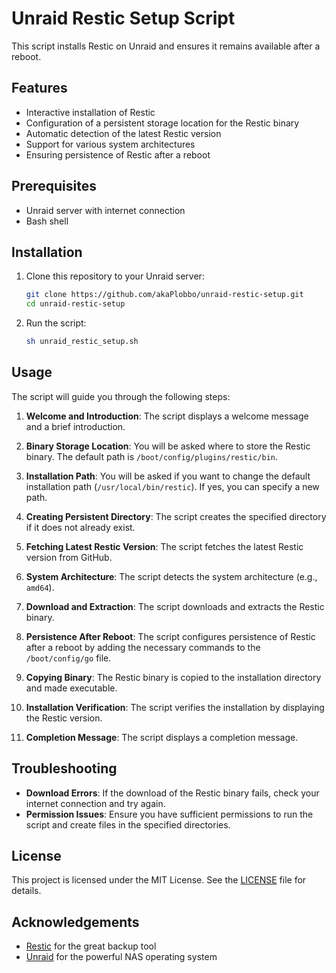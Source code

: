 # Unraid Restic Setup Script

This script installs Restic on Unraid and ensures it remains available after a reboot.

## Features

- Interactive installation of Restic
- Configuration of a persistent storage location for the Restic binary
- Automatic detection of the latest Restic version
- Support for various system architectures
- Ensuring persistence of Restic after a reboot

## Prerequisites

- Unraid server with internet connection
- Bash shell

## Installation

1. Clone this repository to your Unraid server:
    ```bash
    git clone https://github.com/akaPlobbo/unraid-restic-setup.git
    cd unraid-restic-setup
    ```

2. Run the script:
    ```bash
    sh unraid_restic_setup.sh
    ```

## Usage

The script will guide you through the following steps:

1. **Welcome and Introduction**: The script displays a welcome message and a brief introduction.

2. **Binary Storage Location**: You will be asked where to store the Restic binary. The default path is `/boot/config/plugins/restic/bin`.

3. **Installation Path**: You will be asked if you want to change the default installation path (`/usr/local/bin/restic`). If yes, you can specify a new path.

4. **Creating Persistent Directory**: The script creates the specified directory if it does not already exist.

5. **Fetching Latest Restic Version**: The script fetches the latest Restic version from GitHub.

6. **System Architecture**: The script detects the system architecture (e.g., `amd64`).

7. **Download and Extraction**: The script downloads and extracts the Restic binary.

8. **Persistence After Reboot**: The script configures persistence of Restic after a reboot by adding the necessary commands to the `/boot/config/go` file.

9. **Copying Binary**: The Restic binary is copied to the installation directory and made executable.

10. **Installation Verification**: The script verifies the installation by displaying the Restic version.

11. **Completion Message**: The script displays a completion message.

## Troubleshooting

- **Download Errors**: If the download of the Restic binary fails, check your internet connection and try again.
- **Permission Issues**: Ensure you have sufficient permissions to run the script and create files in the specified directories.

## License

This project is licensed under the MIT License. See the [LICENSE](LICENSE) file for details.

## Acknowledgements

- [Restic](https://github.com/restic/restic) for the great backup tool
- [Unraid](https://unraid.net/) for the powerful NAS operating system
